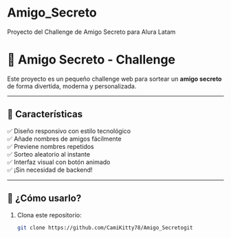 # Amigo_Secreto
Proyecto del Challenge de Amigo Secreto para Alura Latam

# 🎁 Amigo Secreto - Challenge

Este proyecto es un pequeño challenge web para sortear un **amigo secreto** de forma divertida, moderna y personalizada.

---

## 🚀 Características

✅ Diseño responsivo con estilo tecnológico  
✅ Añade nombres de amigos fácilmente  
✅ Previene nombres repetidos  
✅ Sorteo aleatorio al instante  
✅ Interfaz visual con botón animado  
✅ ¡Sin necesidad de backend!

---

## 🧪 ¿Cómo usarlo?

1. Clona este repositorio:
   ```bash
   git clone https://github.com/CamiKitty78/Amigo_Secretogit
